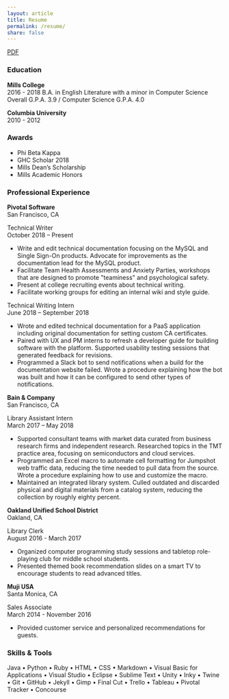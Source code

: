 ```yaml
---
layout: article
title: Resume
permalink: /resume/
share: false
---
```

<a href="/downloads/resume.pdf" class="btn" download="Ramia Davis - Resume">PDF</a>

### Education

**Mills College**  
2016 - 2018
B.A. in English Literature with a minor in Computer Science
Overall G.P.A. 3.9 / Computer Science G.P.A. 4.0

**Columbia University**  
2010 - 2012

### Awards

+ Phi Beta Kappa   
+ GHC Scholar 2018
+ Mills Dean’s Scholarship    
+ Mills Academic Honors   

### Professional Experience    
**Pivotal Software**  
San Francisco, CA    

Technical Writer     
October 2018 – Present

+ Write and edit technical documentation focusing on the MySQL and Single Sign-On products.
  Advocate for improvements as the documentation lead for the MySQL product.
+ Facilitate Team Health Assessments and Anxiety Parties, workshops that are designed to promote "teaminess" and psychological safety.
+ Present at college recruiting events about technical writing.
+ Facilitate working groups for editing an internal wiki and style guide.

Technical Writing Intern    
June 2018 – September 2018   

+ Wrote and edited technical documentation for a PaaS application including original documentation for setting custom CA certificates.
+ Paired with UX and PM interns to refresh a developer guide for building software with the platform. Supported usability testing sessions that generated feedback for revisions.
+ Programmed a Slack bot to send notifications when a build for the documentation website failed.
 Wrote a procedure explaining how the bot was built and how it can be configured to send other types of notifications.

**Bain & Company**                                                               
San Francisco, CA   

Library Assistant Intern     
March 2017 – May 2018   

+ Supported consultant teams with market data curated from business research firms and independent research.
Researched topics in the TMT practice area, focusing on semiconductors and cloud services.       
+ Programmed an Excel macro to automate cell formatting for Jumpshot web traffic data, reducing the time needed to pull data from the source.
Wrote a procedure explaining how to use and customize the macro.
+ Maintained an integrated library system.
Culled outdated and discarded physical and digital materials from a catalog system, reducing the collection by roughly eighty percent.       

**Oakland Unified School District**                                       
Oakland, CA    

Library Clerk     
August 2016 - March 2017  

+ Organized computer programming study sessions and tabletop role-playing club for middle school students.
+ Presented themed book recommendation slides on a smart TV to encourage students to read advanced titles.

**Muji USA**                                                                                               
Santa Monica, CA

Sales Associate    
March 2014 - November 2016  

+ Provided customer service and personalized recommendations for guests.

### Skills & Tools   
Java &bull; Python &bull; Ruby &bull; HTML &bull; CSS &bull; Markdown &bull; Visual Basic for Applications &bull; Visual Studio &bull; Eclipse &bull; Sublime Text &bull; Unity &bull; Inky &bull; Twine &bull; Git &bull; GitHub &bull; Jekyll &bull; Gimp &bull; Final Cut &bull; Trello &bull; Tableau &bull; Pivotal Tracker &bull; Concourse     
